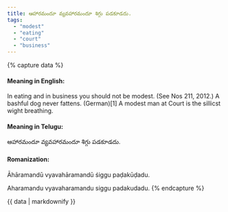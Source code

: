 ```yaml
---
title: ఆహారమందూ వ్యవహారమందూ శిగ్గు పడకూడదు.
tags:
  - "modest"
  - "eating"
  - "court"
  - "business"
---
```


{% capture data %}
#### Meaning in English:
In eating and in business you should not be modest.
(See Nos 211, 2012.)
A bashful dog never fattens. (German)[1]
A modest man at Court is the sillicst wight breathing.

#### Meaning in Telugu:
ఆహారమందూ వ్యవహారమందూ శిగ్గు పడకూడదు.

#### Romanization:
Āhāramandū vyavahāramandū śiggu paḍakūḍadu.

Aharamandu vyavaharamandu siggu padakudadu.
{% endcapture %}

{{ data | markdownify }}

